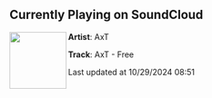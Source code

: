 ## Currently Playing on SoundCloud

[<img align="left" width="100" src="https://i1.sndcdn.com/artworks-6aznjA9EzqHCMmoF-0QAiWg-t500x500.jpg">](https://soundcloud.com/interval-audio/axt-free)

**Artist**: AxT 

**Track**: AxT - Free

Last updated at 10/29/2024 08:51
